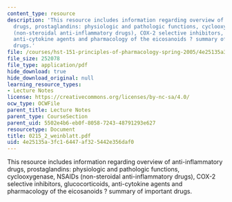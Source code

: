 ```yaml
---
content_type: resource
description: 'This resource includes information regarding overview of anti-inflammatory
  drugs, prostaglandins: physiologic and pathologic functions, cyclooxygenase, NSAIDs
  (non-steroidal anti-inflammatory drugs), COX-2 selective inhibitors, glucocorticoids,
  anti-cytokine agents and pharmacology of the eicosanoids ? summary of important
  drugs.'
file: /courses/hst-151-principles-of-pharmacology-spring-2005/4e25135a3fc16447af325442e356daf0_0215_2_weinblatt.pdf
file_size: 252078
file_type: application/pdf
hide_download: true
hide_download_original: null
learning_resource_types:
- Lecture Notes
license: https://creativecommons.org/licenses/by-nc-sa/4.0/
ocw_type: OCWFile
parent_title: Lecture Notes
parent_type: CourseSection
parent_uid: 5502e4b6-eb0f-8058-7243-48791293e627
resourcetype: Document
title: 0215_2_weinblatt.pdf
uid: 4e25135a-3fc1-6447-af32-5442e356daf0
---
```

This resource includes information regarding overview of anti-inflammatory drugs, prostaglandins: physiologic and pathologic functions, cyclooxygenase, NSAIDs (non-steroidal anti-inflammatory drugs), COX-2 selective inhibitors, glucocorticoids, anti-cytokine agents and pharmacology of the eicosanoids ? summary of important drugs.